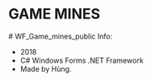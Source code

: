 <h1>GAME MINES</h1>
# WF_Game_mines_public
Info:
<ul>
<li>2018</li>
<li>C# Windows Forms .NET Framework</li>
<li>Made by Hùng.</li>
</ul>
